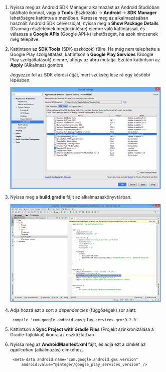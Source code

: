 1. Nyissa meg az Android SDK Manager alkalmazást az Android Studióban található ikonnal, vagy a **Tools** (Eszközök) -> **Android** -> **SDK Manager** lehetőségre kattintva a menüben. Keresse meg az alkalmazásában használt Android SDK célverzióját, nyissa meg a **Show Package Details** (Csomag részleteinek megtekintésre) elemre való kattintással, és válassza a **Google APIs** (Google API-k) lehetőséget, ha azok nincsenek még telepítve.

2. Kattintson az **SDK Tools** (SDK-eszközök) fülre. Ha még nem telepítette a Google Play szolgáltatást, kattintson a **Google Play Services** (Google Play szolgáltatások) elemre, ahogy az ábra mutatja. Ezután kattintson az **Apply** (Alkalmaz) gombra. 
 
    Jegyezze fel az SDK elérési útját, mert szükség lesz rá egy későbbi lépésben. 

    ![](./media/notification-hubs-android-studio-add-google-play-services/notification-hubs-android-studio-sdk-manager.png)


3. Nyissa meg a **build.gradle** fájlt az alkalmazáskönyvtárban.

    ![](./media/notification-hubs-android-studio-add-google-play-services/notification-hubs-android-studio-add-google-play-dependency.png)

4. Adja hozzá ezt a sort a *dependencies* (függőségek) sor alatt: 

        compile 'com.google.android.gms:play-services-gcm:9.2.0'

5. Kattintson a **Sync Project with Gradle Files** (Projekt szinkronizálása a Gradle-fájlokkal) ikonra az eszköztárban.

6. Nyissa meg az **AndroidManifest.xml** fájlt, és adja ezt a címkét az *application* (alkalmazás) címkéhez.

        <meta-data android:name="com.google.android.gms.version"
            android:value="@integer/google_play_services_version" />
 







<!--HONumber=sep16_HO1-->


